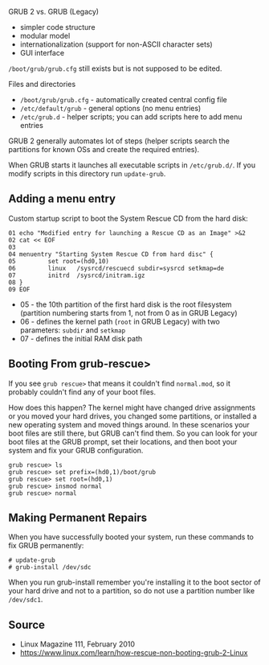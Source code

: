 GRUB 2 vs. GRUB (Legacy)
* simpler code structure
* modular model
* internationalization (support for non-ASCII character sets)
* GUI interface

`/boot/grub/grub.cfg` still exists but is not supposed to be edited.

Files and directories
* `/boot/grub/grub.cfg` - automatically created central config file
* `/etc/default/grub` - general options (no menu entries)
* `/etc/grub.d` - helper scripts; you can add scripts here to add menu entries

GRUB 2 generally automates lot of steps (helper scripts search the partitions
for known OSs and create the required entries).

When GRUB starts it launches all executable scripts in `/etc/grub.d/`. If you modify scripts in this directory run `update-grub`.

## Adding a menu entry

Custom startup script to boot the System Rescue CD from the hard disk:

    01 echo "Modified entry for launching a Rescue CD as an Image" >&2
    02 cat << EOF
    03
    04 menuentry "Starting System Rescue CD from hard disc" {
    05         set root=(hd0,10)
    06         linux   /sysrcd/rescuecd subdir=sysrcd setkmap=de
    07         initrd  /sysrcd/initram.igz
    08 }
    09 EOF

* 05 - the 10th partition of the first hard disk is the root filesystem
    (partition numbering starts from 1, not from 0 as in GRUB Legacy)
* 06 - defines the kernel path (`root` in GRUB Legacy) with two parameters: `subdir` and `setkmap`
* 07 - defines the initial RAM disk path

## Booting From grub-rescue>

If you see `grub rescue>` that means it couldn't find `normal.mod`, so it probably couldn't find any of your boot files.

How does this happen? The kernel might have changed drive assignments or you moved your hard drives, you changed some partitions, or installed a new operating system and moved things around. In these scenarios your boot files are still there, but GRUB can't find them. So you can look for your boot files at the GRUB prompt, set their locations, and then boot your system and fix your GRUB configuration.

```
grub rescue> ls
grub rescue> set prefix=(hd0,1)/boot/grub
grub rescue> set root=(hd0,1)
grub rescue> insmod normal
grub rescue> normal
```

## Making Permanent Repairs

When you have successfully booted your system, run these commands to fix GRUB permanently:

```
# update-grub
# grub-install /dev/sdc
```

When you run grub-install remember you're installing it to the boot sector of your hard drive and not to a partition, so do not use a partition number like `/dev/sdc1`.

## Source

* Linux Magazine 111, February 2010
* https://www.linux.com/learn/how-rescue-non-booting-grub-2-Linux
